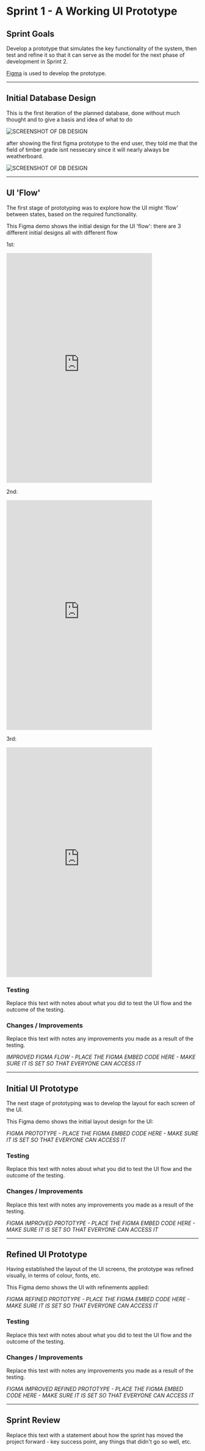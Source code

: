 # Sprint 1 - A Working UI Prototype


## Sprint Goals

Develop a prototype that simulates the key functionality of the system, then test and refine it so that it can serve as the model for the next phase of development in Sprint 2.

[Figma](https://www.figma.com/) is used to develop the prototype.


---

## Initial Database Design

This is the first iteration of the planned database, done without much thought and to give a basis and idea of what to do

![SCREENSHOT OF DB DESIGN](screenshots/initialDB.png)

after showing the first figma prototype to the end user, they told me that the field of timber grade isnt nessecary since it will nearly always be weatherboard.

![SCREENSHOT OF DB DESIGN](screenshots/noGradesDB.png)

---

## UI 'Flow'

The first stage of prototyping was to explore how the UI might 'flow' between states, based on the required functionality.

This Figma demo shows the initial design for the UI 'flow':
there are 3 different initial designs all with different flow

1st:
<iframe style="border: 1px solid rgba(0, 0, 0, 0.1);" width="380" height="600" src="https://embed.figma.com/proto/IlrMLwNlUWTdx1GqDgR2E4/Prototype-1?scaling=min-zoom&content-scaling=fixed&page-id=0%3A1&node-id=1-2&starting-point-node-id=1%3A2&embed-host=share" allowfullscreen></iframe>

2nd:
<iframe style="border: 1px solid rgba(0, 0, 0, 0.1);" width="380" height="600" src="https://embed.figma.com/proto/St4EE3GtJU6dpXOuYWTuBT/Prototype-2?scaling=min-zoom&content-scaling=fixed&page-id=0%3A1&node-id=0-3&embed-host=share" allowfullscreen></iframe>

3rd:
<iframe style="border: 1px solid rgba(0, 0, 0, 0.1);" width="380" height="600" src="https://embed.figma.com/proto/WUgYBRL0ROe14WUAclmIBV/Prototype-3?scaling=min-zoom&content-scaling=fixed&page-id=0%3A1&node-id=18-2&embed-host=share" allowfullscreen></iframe>

### Testing

Replace this text with notes about what you did to test the UI flow and the outcome of the testing.

### Changes / Improvements

Replace this text with notes any improvements you made as a result of the testing.

*IMPROVED FIGMA FLOW - PLACE THE FIGMA EMBED CODE HERE - MAKE SURE IT IS SET SO THAT EVERYONE CAN ACCESS IT*


---

## Initial UI Prototype

The next stage of prototyping was to develop the layout for each screen of the UI.

This Figma demo shows the initial layout design for the UI:

*FIGMA PROTOTYPE - PLACE THE FIGMA EMBED CODE HERE - MAKE SURE IT IS SET SO THAT EVERYONE CAN ACCESS IT*

### Testing

Replace this text with notes about what you did to test the UI flow and the outcome of the testing.

### Changes / Improvements

Replace this text with notes any improvements you made as a result of the testing.

*FIGMA IMPROVED PROTOTYPE - PLACE THE FIGMA EMBED CODE HERE - MAKE SURE IT IS SET SO THAT EVERYONE CAN ACCESS IT*


---

## Refined UI Prototype

Having established the layout of the UI screens, the prototype was refined visually, in terms of colour, fonts, etc.

This Figma demo shows the UI with refinements applied:

*FIGMA REFINED PROTOTYPE - PLACE THE FIGMA EMBED CODE HERE - MAKE SURE IT IS SET SO THAT EVERYONE CAN ACCESS IT*

### Testing

Replace this text with notes about what you did to test the UI flow and the outcome of the testing.

### Changes / Improvements

Replace this text with notes any improvements you made as a result of the testing.

*FIGMA IMPROVED REFINED PROTOTYPE - PLACE THE FIGMA EMBED CODE HERE - MAKE SURE IT IS SET SO THAT EVERYONE CAN ACCESS IT*


---

## Sprint Review

Replace this text with a statement about how the sprint has moved the project forward - key success point, any things that didn't go so well, etc.

